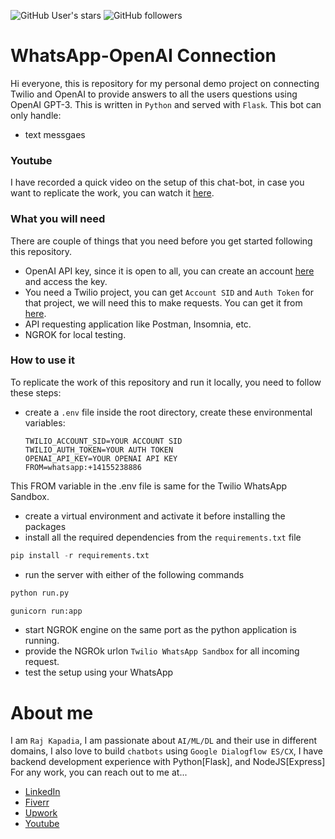 ![GitHub User's stars](https://img.shields.io/github/stars/RajKKapadia?style=for-the-badge)
![GitHub followers](https://img.shields.io/github/followers/RajKKapadia?style=for-the-badge)

# WhatsApp-OpenAI Connection
Hi everyone, this is repository for my personal demo project on connecting Twilio and OpenAI to provide answers to all the users questions using OpenAI GPT-3. This is written in `Python` and served with `Flask`. This bot can only handle:
* text messgaes

### Youtube
I have recorded a quick video on the setup of this chat-bot, in case you want to replicate the work, you can watch it [here](https://youtu.be/uxY3__IkozM).

### What you will need
There are couple of things that you need before you get started following this repository.
* OpenAI API key, since it is open to all, you can create an account [here](https://platform.openai.com/) and access the key.
* You need a Twilio project, you can get `Account SID` and `Auth Token` for that project, we will need this to make requests. You can get it from [here](https://console.twilio.com/).
* API requesting application like Postman, Insomnia, etc.
* NGROK for local testing.

### How to use it
To replicate the work of this repository and run it locally, you need to follow these steps:
* create a `.env` file inside the root directory, create these environmental variables:
    ```
    TWILIO_ACCOUNT_SID=YOUR ACCOUNT SID
    TWILIO_AUTH_TOKEN=YOUR AUTH TOKEN
    OPENAI_API_KEY=YOUR OPENAI API KEY
    FROM=whatsapp:+14155238886
    ```
This FROM variable in the .env file is same for the Twilio WhatsApp Sandbox.
* create a virtual environment and activate it before installing the packages
* install all the required dependencies from the `requirements.txt` file
```python
pip install -r requirements.txt
```
* run the server with either of the following commands
```python
python run.py
```
```python
gunicorn run:app
```
* start NGROK engine on the same port as the python application is running.
* provide the NGROk urlon `Twilio WhatsApp Sandbox` for all incoming request.
* test the setup using your WhatsApp

# About me
I am `Raj Kapadia`, I am passionate about `AI/ML/DL` and their use in different domains, I also love to build `chatbots` using `Google Dialogflow ES/CX`, I have backend development experience with Python[Flask], and NodeJS[Express] For any work, you can reach out to me at...

* [LinkedIn](https://www.linkedin.com/in/rajkkapadia/)
* [Fiverr](https://www.fiverr.com/rajkkapadia​)
* [Upwork](https://www.upwork.com/freelancers/~0176aeacfcff7f1fc2)
* [Youtube](https://www.youtube.com/channel/UCOT01XvBSj12xQsANtTeAcQ)
